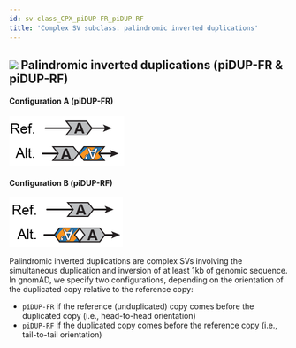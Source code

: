 ```yaml
---
id: sv-class_CPX_piDUP-FR_piDUP-RF
title: 'Complex SV subclass: palindromic inverted duplications'
---
```


## ![](https://placehold.it/15/71E38C/000000?text=+) Palindromic inverted duplications (piDUP-FR & piDUP-RF)

#### Configuration A (piDUP-FR)

![Palindromic inverted duplication (piDUP-FR)](gnomAD_browser.SV_schematics_piDUP_FR.png)

#### Configuration B (piDUP-RF)

![Palindromic inverted duplication (piDUP-RF)](gnomAD_browser.SV_schematics_piDUP_RF.png)

Palindromic inverted duplications are complex SVs involving the simultaneous duplication and inversion of at least 1kb of genomic sequence. In gnomAD, we specify two configurations, depending on the orientation of the duplicated copy relative to the reference copy:
  - `piDUP-FR` if the reference (unduplicated) copy comes before the duplicated copy (i.e., head-to-head orientation)
  - `piDUP-RF` if the duplicated copy comes before the reference copy (i.e., tail-to-tail orientation)
